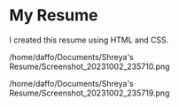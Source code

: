 # My Resume

I created this resume using HTML and CSS.

/home/daffo/Documents/Shreya's Resume/Screenshot_20231002_235710.png

/home/daffo/Documents/Shreya's Resume/Screenshot_20231002_235719.png
